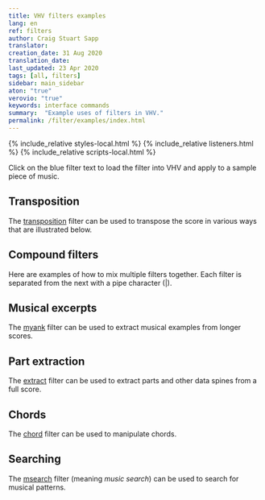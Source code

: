 ```yaml
---
title: VHV filters examples
lang: en
ref: filters
author: Craig Stuart Sapp
translator: 
creation_date: 31 Aug 2020
translation_date: 
last_updated: 23 Apr 2020
tags: [all, filters]
sidebar: main_sidebar
aton: "true"
verovio: "true"
keywords: interface commands 
summary:  "Example uses of filters in VHV."
permalink: /filter/examples/index.html
---
```


<script type="text/x-aton" id="example-data">
{% include_relative examples.aton %}
</script>

{% include_relative styles-local.html %}
{% include_relative listeners.html %}
{% include_relative scripts-local.html %}


Click on the blue filter text to load the filter into VHV and
apply to a sample piece of music.


## Transposition ##

The [transposition](/filter/transposition) filter can be used to transpose
the score in various ways that are illustrated below.

<div data-category="transposition"></div>



## Compound filters ##

Here are examples of how to mix multiple filters together.  Each filter 
is separated from the next with a pipe character (|).

<div data-category="pipeline"></div>


## Musical excerpts ##

The [myank](/filter/myank) filter can be used to extract musical examples
from longer scores.


<div data-category="excerpt"></div>



## Part extraction ##

The [extract](/filter/extract) filter can be used to extract parts
and other data spines from a full score.


<div data-category="extract"></div>




## Chords ##

The [chord](/filter/chord) filter can be used to manipulate chords.


<div data-category="chord"></div>



## Searching ##

The [msearch](/filter/chord) filter (meaning *music search*) can be used to search for
musical patterns.

<div data-category="search"></div>





